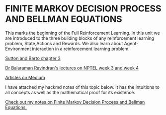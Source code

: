 # FINITE MARKOV DECISION PROCESS AND BELLMAN EQUATIONS

This marks the beginning of the Full Reinforcement Learning. In this unit we are introduced to  the three building blocks of  any reinforcement learning problem, State,Actions and Rewards. We  also learn about Agent-Environment interaction in a reinforcement learning problem. 

[Sutton and Barto chapter 3](https://web.stanford.edu/class/psych209/Readings/SuttonBartoIPRLBook2ndEd.pdf)

[Dr Balaraman Ravindran's lectures on NPTEL week 3 and week 4](https://nptel.ac.in/courses/106106143/) 

[Articles on Medium](https://towardsdatascience.com/reinforcement-learning-demystified-markov-decision-processes-part-1-bf00dda41690)

I have attached my hackmd notes of this topic below. It has the intuitions to all concepts as well as the mathematical proof for its existence.

[Check out my notes on Finite Markov Decision Process and Bellman Equations.](https://hackmd.io/K61TBYpxQ1yXPXjm5TbbwQ?both)






